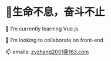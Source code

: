 # 💯生命不息，奋斗不止

 🌱 I’m currently learning Vue.js  
 
 👯 I’m looking to collaborate on front-end  
 
 📫 emails: zyzhang2001@163.com
